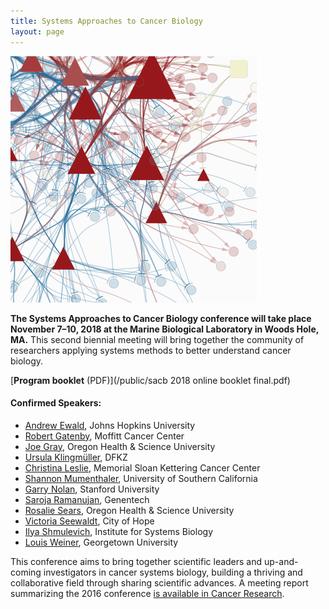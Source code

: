 ```yaml
---
title: Systems Approaches to Cancer Biology
layout: page
---
```


![Network diagram](/public/img/network_diag.png)

**The Systems Approaches to Cancer Biology conference will take place November 7–10, 2018 at the Marine Biological Laboratory in Woods Hole, MA.** This second biennial meeting will bring together the community of researchers applying systems methods to better understand cancer biology.

[**Program booklet** (PDF)](/public/sacb 2018 online booklet final.pdf)

#### Confirmed Speakers:

- [Andrew Ewald](https://cellbio.jhmi.edu/people/faculty/andrew-ewald-phd), Johns Hopkins University
- [Robert Gatenby](https://www.moffitt.org/research-science/researchers/robert-gatenby/), Moffitt Cancer Center
- [Joe Gray](http://www.ohsu.edu/xd/education/schools/school-of-medicine/departments/basic-science-departments/biomedical-engineering/bme-labs/gray-lab/index.cfm), Oregon Health & Science University
- [Ursula Klingmüller](https://www.dkfz.de/en/systembiologie/mitarbeiter/detail/ursula.html), DFKZ
- [Christina Leslie](https://www.mskcc.org/research-areas/labs/christina-leslie), Memorial Sloan Kettering Cancer Center
- [Shannon Mumenthaler](https://ellison.usc.edu/people/shannon-mumenthaler/), University of Southern California
- [Garry Nolan](http://web.stanford.edu/group/nolan/), Stanford University
- [Saroja Ramanujan](https://www.gene.com/scientists/our-scientists/saroja-ramanujan), Genentech
- [Rosalie Sears](http://www.ohsu.edu/xd/education/schools/school-of-medicine/departments/basic-science-departments/molecular-and-medical-genetics/people/primary-faculty/rosalie-sears.cfm), Oregon Health & Science University
- [Victoria Seewaldt](https://www.cityofhope.org/people/seewaldt-victoria), City of Hope
- [Ilya Shmulevich](https://www.systemsbiology.org/bio/ilya-shmulevich-phd/), Institute for Systems Biology
- [Louis Weiner](https://lombardi.georgetown.edu/about/director.html), Georgetown University

This conference aims to bring together scientific leaders and up-and-coming investigators in cancer systems biology, building a thriving and collaborative field through sharing scientific advances. A meeting report summarizing the 2016 conference [is available in Cancer Research](http://cancerres.aacrjournals.org/content/76/23/6774).
